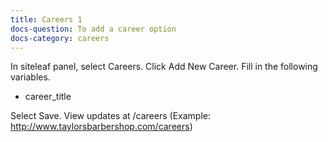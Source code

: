 ```yaml
---
title: Careers 1
docs-question: To add a career option
docs-category: careers
---
```


In siteleaf panel, select Careers.  Click Add New Career.  Fill in the following variables.

+ career_title

Select Save.  View updates at /careers (Example: http://www.taylorsbarbershop.com/careers)
